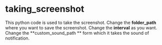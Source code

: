 # taking_screenshot
This python code is used to take the screenshot.
Change the **folder_path** where you want to save the screenshot.
Change the **interval** as you want.
Change the **custom_sound_path ** form which it takes the sound of notification.

